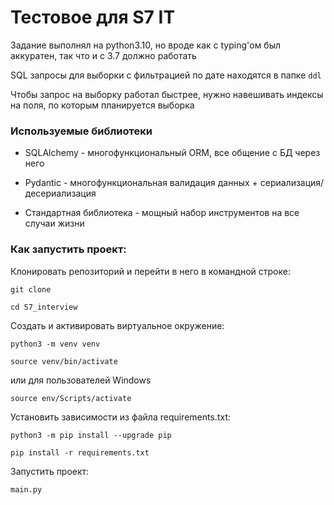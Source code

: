 # Тестовое для S7 IT

Задание выполнял на python3.10, но вроде как с typing'ом был аккуратен, так что
и с 3.7 должно работать

SQL запросы для выборки с фильтрацией по дате находятся в папке `ddl`

Чтобы запрос на выборку работал быстрее, нужно навешивать индексы на поля, по
которым планируется выборка

### Используемые библиотеки

- SQLAlchemy - многофункциональный ORM, все общение с БД через него
- Pydantic - многофункциональная валидация данных + сериализация/десериализация


- Стандартная библиотека - мощный набор инструментов на все случаи жизни

### Как запустить проект:

Клонировать репозиторий и перейти в него в командной строке:

```
git clone 
```

```
cd S7_interview
```

Cоздать и активировать виртуальное окружение:

```
python3 -m venv venv
```

```
source venv/bin/activate
```
или для пользователей Windows

```
source env/Scripts/activate
```

Установить зависимости из файла requirements.txt:

```
python3 -m pip install --upgrade pip
```

```
pip install -r requirements.txt
```

Запустить проект:
```
main.py
```
